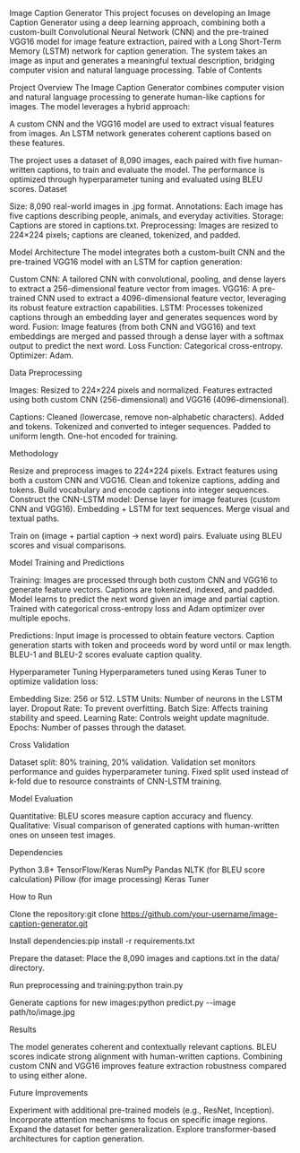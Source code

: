 Image Caption Generator
This project focuses on developing an Image Caption Generator using a deep learning approach, combining both a custom-built Convolutional Neural Network (CNN) and the pre-trained VGG16 model for image feature extraction, paired with a Long Short-Term Memory (LSTM) network for caption generation. The system takes an image as input and generates a meaningful textual description, bridging computer vision and natural language processing.
Table of Contents

Project Overview
The Image Caption Generator combines computer vision and natural language processing to generate human-like captions for images. The model leverages a hybrid approach:

A custom CNN and the VGG16 model are used to extract visual features from images.
An LSTM network generates coherent captions based on these features.

The project uses a dataset of 8,090 images, each paired with five human-written captions, to train and evaluate the model. The performance is optimized through hyperparameter tuning and evaluated using BLEU scores.
Dataset

Size: 8,090 real-world images in .jpg format.
Annotations: Each image has five captions describing people, animals, and everyday activities.
Storage: Captions are stored in captions.txt.
Preprocessing: Images are resized to 224×224 pixels; captions are cleaned, tokenized, and padded.

Model Architecture
The model integrates both a custom-built CNN and the pre-trained VGG16 model with an LSTM for caption generation:

Custom CNN: A tailored CNN with convolutional, pooling, and dense layers to extract a 256-dimensional feature vector from images.
VGG16: A pre-trained CNN used to extract a 4096-dimensional feature vector, leveraging its robust feature extraction capabilities.
LSTM: Processes tokenized captions through an embedding layer and generates sequences word by word.
Fusion: Image features (from both CNN and VGG16) and text embeddings are merged and passed through a dense layer with a softmax output to predict the next word.
Loss Function: Categorical cross-entropy.
Optimizer: Adam.

Data Preprocessing

Images:
Resized to 224×224 pixels and normalized.
Features extracted using both custom CNN (256-dimensional) and VGG16 (4096-dimensional).


Captions:
Cleaned (lowercase, remove non-alphabetic characters).
Added <start> and <end> tokens.
Tokenized and converted to integer sequences.
Padded to uniform length.
One-hot encoded for training.



Methodology

Resize and preprocess images to 224×224 pixels.
Extract features using both a custom CNN and VGG16.
Clean and tokenize captions, adding <start> and <end> tokens.
Build vocabulary and encode captions into integer sequences.
Construct the CNN-LSTM model:
Dense layer for image features (custom CNN and VGG16).
Embedding + LSTM for text sequences.
Merge visual and textual paths.


Train on (image + partial caption → next word) pairs.
Evaluate using BLEU scores and visual comparisons.

Model Training and Predictions

Training:
Images are processed through both custom CNN and VGG16 to generate feature vectors.
Captions are tokenized, indexed, and padded.
Model learns to predict the next word given an image and partial caption.
Trained with categorical cross-entropy loss and Adam optimizer over multiple epochs.


Predictions:
Input image is processed to obtain feature vectors.
Caption generation starts with <start> token and proceeds word by word until <end> or max length.
BLEU-1 and BLEU-2 scores evaluate caption quality.



Hyperparameter Tuning
Hyperparameters tuned using Keras Tuner to optimize validation loss:

Embedding Size: 256 or 512.
LSTM Units: Number of neurons in the LSTM layer.
Dropout Rate: To prevent overfitting.
Batch Size: Affects training stability and speed.
Learning Rate: Controls weight update magnitude.
Epochs: Number of passes through the dataset.

Cross Validation

Dataset split: 80% training, 20% validation.
Validation set monitors performance and guides hyperparameter tuning.
Fixed split used instead of k-fold due to resource constraints of CNN-LSTM training.

Model Evaluation

Quantitative: BLEU scores measure caption accuracy and fluency.
Qualitative: Visual comparison of generated captions with human-written ones on unseen test images.

Dependencies

Python 3.8+
TensorFlow/Keras
NumPy
Pandas
NLTK (for BLEU score calculation)
Pillow (for image processing)
Keras Tuner

How to Run

Clone the repository:git clone https://github.com/your-username/image-caption-generator.git


Install dependencies:pip install -r requirements.txt


Prepare the dataset:
Place the 8,090 images and captions.txt in the data/ directory.


Run preprocessing and training:python train.py


Generate captions for new images:python predict.py --image path/to/image.jpg



Results

The model generates coherent and contextually relevant captions.
BLEU scores indicate strong alignment with human-written captions.
Combining custom CNN and VGG16 improves feature extraction robustness compared to using either alone.

Future Improvements

Experiment with additional pre-trained models (e.g., ResNet, Inception).
Incorporate attention mechanisms to focus on specific image regions.
Expand the dataset for better generalization.
Explore transformer-based architectures for caption generation.
